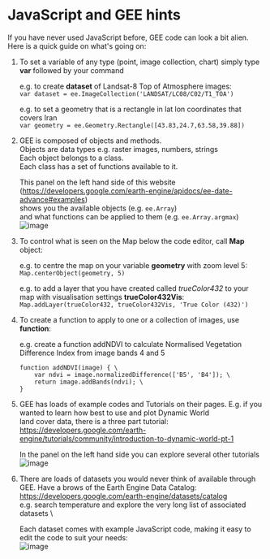 # JavaScript and GEE hints

If you have never used JavaScript before, GEE code can look a bit alien. Here is a quick guide on what's going on:

1. To set a variable of any type (point, image collection, chart) simply type **var** followed by your command
   
   e.g. to create **dataset** of Landsat-8 Top of Atmosphere images:\
   `var dataset = ee.ImageCollection('LANDSAT/LC08/C02/T1_TOA')`

   e.g. to set a geometry that is a rectangle in lat lon coordinates that covers Iran\
   `var geometry = ee.Geometry.Rectangle([43.83,24.7,63.58,39.88])`

3. GEE is composed of objects and methods.\
   Objects are data types e.g. raster images, numbers, strings\
   Each object belongs to a class.\
   Each class has a set of functions available to it.

   This panel on the left hand side of this website (https://developers.google.com/earth-engine/apidocs/ee-date-advance#examples)\
   shows you the available objects (e.g. `ee.Array`)\
   and what functions can be applied to them (e.g. `ee.Array.argmax`)\
   ![image](https://github.com/eejap/GEE_iran/assets/93524485/768d845a-5ce7-4ef1-b367-adf716c3f51b)

4. To control what is seen on the Map below the code editor, call **Map** object:
   
   e.g. to centre the map on your variable **geometry** with zoom level 5:\
   `Map.centerObject(geometry, 5)`

   e.g. to add a layer that you have created called *trueColor432* to your map with visualisation settings **trueColor432Vis**:\
   `Map.addLayer(trueColor432, trueColor432Vis, 'True Color (432)')`

6. To create a function to apply to one or a collection of images, use **function**:
   
   e.g. create a function addNDVI to calculate Normalised Vegetation Difference Index from image bands 4 and 5

   ```
   function addNDVI(image) { \
       var ndvi = image.normalizedDifference(['B5', 'B4']); \
       return image.addBands(ndvi); \
   }
   ```

7. GEE has loads of example codes and Tutorials on their pages. E.g. if you wanted to learn how best to use and plot Dynamic World \
   land cover data, there is a three part tutorial: https://developers.google.com/earth-engine/tutorials/community/introduction-to-dynamic-world-pt-1

   In the panel on the left hand side you can explore several other tutorials
   ![image](https://github.com/eejap/GEE_iran/assets/93524485/f97e3d0c-34a3-42a0-a61c-b9c3124ffc3d)

8. There are loads of datasets you would never think of available through GEE. Have a brows of the Earth Engine Data Catalog: \
   https://developers.google.com/earth-engine/datasets/catalog \
   e.g. search temperature and explore the very long list of associated datasets \

   Each dataset comes with example JavaScript code, making it easy to edit the code to suit your needs: \
   ![image](https://github.com/eejap/GEE_iran/assets/93524485/e28efe41-2127-4794-982b-d340e0f9abf4)

